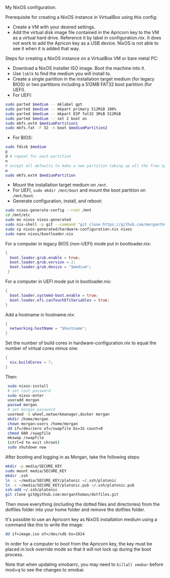 My NixOS configuration.

Prerequisite for creating a NixOS instance in VirtualBox using this config:

* Create a VM with your desired settings.
* Add the virtual disk image file contained in the Apricorn key to the VM as a virtual hard drive. Reference it by label in configuration.nix. It does not work to add the Apricon key as a USB device. NixOS is not able to see it when it is added that way.

Steps for creating a NixOS instance on a VirtualBox VM or bare metal PC:

* Download a NixOS installer ISO image. Boot the machine into it.
* Use `lsblk` to find the medium you will install to.
* Create a single partition in the installation target medium (for legacy BIOS) or two partitions including a 512MB FAT32 boot partition (for UEFI). 
* For UEFI:
```bash
sudo parted $medium -- mklabel gpt
sudo parted $medium -- mkpart primary 512MiB 100%
sudo parted $medium -- mkpart ESP fat32 1MiB 512MiB
sudo parted $medium -- set 2 boot on
sudo mkfs.ext4 $mediumPartition1
sudo mkfs.fat -F 32 -n boot $mediumPartition2
```
   * For BIOS:
```bash
sudo fdisk $medium
p
d # repeat for each partition
n
# accept all defaults to make a new partition taking up all the free space
w
sudo mkfs.ext4 $mediumPartition
```
* Mount the installation target medium on `/mnt`.
* For UEFI, `sudo mkdir /mnt/boot` and mount the boot partition on `/mnt/boot`.
* Generate configuration, install, and reboot: 
```bash
sudo nixos-generate-config --root /mnt
cd /mnt/etc
sudo mv nixos nixos-generated
sudo nix-shell -p git --command "git clone https://github.com/morganthomas/nixos.git"
sudo cp nixos-generated/hardware-configuration.nix nixos
sudo nano nixos/bootloader.nix
```
For a computer in legacy BIOS (non-UEFI) mode put in bootloader.nix:
```nix
{
  boot.loader.grub.enable = true;
  boot.loader.grub.version = 2;
  boot.loader.grub.device = "$medium";
 }
 ```
 For a computer in UEFI mode put in bootloader.nix:
 ```nix
 {
   boot.loader.systemd-boot.enable = true;
   boot.loader.efi.canTouchEfiVariables = true;
 }
 ```
Add a hostname in hostname.nix:
```nix
{
  networking.hostName = "$hostname";
}
```
Set the number of build cores in hardware-configuration.nix to equal the number of virtual cores minus one:
```nix
{
  nix.buildCores = 7;
}
```
 Then:
```bash 
 sudo nixos-install
 # set root password
 sudo nixos-enter
 useradd morgan
 passwd morgan
 # set morgan password
 usermod -G wheel,networkmanager,docker morgan
 mkdir /home/morgan
 chown morgan:users /home/morgan
 dd if=/dev/zero of=/swapfile bs=1G count=8
 chmod 600 /swapfile
 mkswap /swapfile
 (ctrl+d to exit chroot)
 sudo shutdown now
 ```
 
 After booting and logging in as Morgan, take the following steps:
 
 ```bash
 mkdir -p media/SECURE_KEY
 sudo mount media/SECURE_KEY
 mkdir .ssh
 ln -s ~/media/SECURE_KEY/platonic ~/.ssh/platonic
 ln -s ~/media/SECURE_KEY/platonic.pub ~/.ssh/platonic.pub
 ssh-add ~/.ssh/platonic
 git clone git@github.com:morganthomas/dotfiles.git
 ```
 
 Then move everything (including the dotted files and directories) from the dotfiles folder into your home folder and remove the dotfiles folder.

 It's possible to use an Apricorn key as NixOS installation medium using a command like this to write the image:
 
 ```bash
 dd if=image.iso of=/dev/sdb bs=1024
 ```
 
 In order for a computer to boot from the Apricorn key, the key must be placed in lock override mode so that it will not lock up during the boot process.

Note that when updating xmobarrc, you may need to `killall xmobar` before mod+q to see the changes to xmobar.
